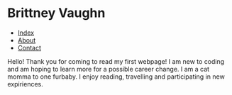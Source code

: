 <!DOCTYPE html>
  <html>
  <body>
  <h1> Brittney Vaughn </h1>
  <nav>
  <ul>
    <li><a href="index.html,">Index</a></li>
    <li><a href="about.html">About</a></li>
    <li><a href="contact.html">Contact</a></li>
  </ul>
  </nav>
  <p> Hello!  Thank you for coming to read my first webpage! I am new to coding and am hoping to learn more for a possible career change.  I am a cat momma to one furbaby.  I enjoy reading, travelling and participating in new expiriences. </p>
  </body>
 </html>
